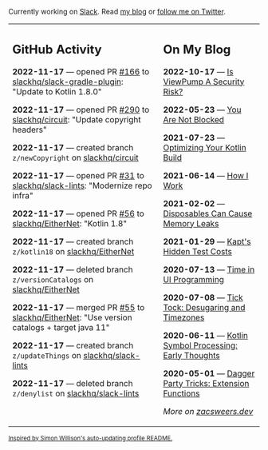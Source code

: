 Currently working on [Slack](https://slack.com/). Read [my blog](https://zacsweers.dev/) or [follow me on Twitter](https://twitter.com/ZacSweers).

<table><tr><td valign="top" width="60%">

## GitHub Activity
<!-- githubActivity starts -->
**2022-11-17** — opened PR [#166](https://github.com/slackhq/slack-gradle-plugin/pull/166) to [slackhq/slack-gradle-plugin](https://github.com/slackhq/slack-gradle-plugin): "Update to Kotlin 1.8.0"

**2022-11-17** — opened PR [#290](https://github.com/slackhq/circuit/pull/290) to [slackhq/circuit](https://github.com/slackhq/circuit): "Update copyright headers"

**2022-11-17** — created branch `z/newCopyright` on [slackhq/circuit](https://github.com/slackhq/circuit)

**2022-11-17** — opened PR [#31](https://github.com/slackhq/slack-lints/pull/31) to [slackhq/slack-lints](https://github.com/slackhq/slack-lints): "Modernize repo infra"

**2022-11-17** — opened PR [#56](https://github.com/slackhq/EitherNet/pull/56) to [slackhq/EitherNet](https://github.com/slackhq/EitherNet): "Kotlin 1.8"

**2022-11-17** — created branch `z/kotlin18` on [slackhq/EitherNet](https://github.com/slackhq/EitherNet)

**2022-11-17** — deleted branch `z/versionCatalogs` on [slackhq/EitherNet](https://github.com/slackhq/EitherNet)

**2022-11-17** — merged PR [#55](https://github.com/slackhq/EitherNet/pull/55) to [slackhq/EitherNet](https://github.com/slackhq/EitherNet): "Use version catalogs + target java 11"

**2022-11-17** — created branch `z/updateThings` on [slackhq/slack-lints](https://github.com/slackhq/slack-lints)

**2022-11-17** — deleted branch `z/denylist` on [slackhq/slack-lints](https://github.com/slackhq/slack-lints)
<!-- githubActivity ends -->
</td><td valign="top" width="40%">

## On My Blog
<!-- blog starts -->
**2022-10-17** — [Is ViewPump A Security Risk?](https://www.zacsweers.dev/is-viewpump-a-security-risk/)

**2022-05-23** — [You Are Not Blocked](https://www.zacsweers.dev/you-are-not-blocked/)

**2021-07-23** — [Optimizing Your Kotlin Build](https://www.zacsweers.dev/optimizing-your-kotlin-build/)

**2021-06-14** — [How I Work](https://www.zacsweers.dev/how-i-work/)

**2021-02-02** — [Disposables Can Cause Memory Leaks](https://www.zacsweers.dev/disposables-can-cause-memory-leaks/)

**2021-01-29** — [Kapt's Hidden Test Costs](https://www.zacsweers.dev/kapts-hidden-test-costs/)

**2020-07-13** — [Time in UI Programming](https://www.zacsweers.dev/time-in-ui/)

**2020-07-08** — [Tick Tock: Desugaring and Timezones](https://www.zacsweers.dev/ticktock-desugaring-timezones/)

**2020-06-11** — [Kotlin Symbol Processing: Early Thoughts](https://www.zacsweers.dev/kotlin-symbol-processor-early-thoughts/)

**2020-05-01** — [Dagger Party Tricks: Extension Functions](https://www.zacsweers.dev/dagger-party-tricks-extension-functions/)
<!-- blog ends -->
_More on [zacsweers.dev](https://zacsweers.dev/)_
</td></tr></table>

<sub><a href="https://simonwillison.net/2020/Jul/10/self-updating-profile-readme/">Inspired by Simon Willison's auto-updating profile README.</a></sub>